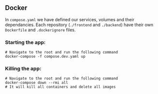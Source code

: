 ## Docker

In `compose.yaml` we have defined our services, volumes and their dependancies. Each repository (`./frontend` and `./backend`) have their own `Dockerfile` and `.dockerignore` files.

### Starting the app:

```shell
# Navigate to the root and run the following command
docker-compose -f compose.dev.yaml up
```

### Killing the app:

```shell
# Navigate to the root and run the following command
docker-compose down --rmi all
# It will kill all containers and delete all images
```
